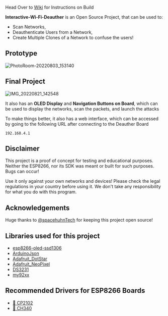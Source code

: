 Head Over to [Wiki](https://github.com/c1ph3r-fsocitey/Interactive-Wi-Fi-Deauther/wiki) for Instructions on Build

**Interactive-Wi-Fi-Deauther** is an Open Source Project, that can be used to:
* Scan Networks, 
* Deauthenticate Users from a Network, 
* Create Multiple Clones of a Network to confuse the users!

## Prototype
![PhotoRoom-20220803_153140](https://user-images.githubusercontent.com/109020327/185783315-f148e935-a878-45a2-ae69-937348c775c0.png)

## Final Project
![IMG_20220821_142548](https://user-images.githubusercontent.com/109020327/185783605-c195a615-c6ca-43fb-9f89-b7674f87dc0e.png)


It also has an **OLED Display** and **Navigation Buttons on Board**, which can be used to display the networks, scan the packets, and launch the attacks

To make things better, it also has a web interface, which can be accessed by going to the following URL after connecting to the Deauther Board
```
192.168.4.1
```
## Disclaimer

This project is a proof of concept for testing and educational purposes.
Neither the ESP8266, nor its SDK was meant or built for such purposes. Bugs can occur!

Use it only against your own networks and devices!
Please check the legal regulations in your country before using it.
We don't take any responsibility for what you do with this program.

## Acknowledgements

Huge thanks to [@spacehuhnTech](https://github.com/SpacehuhnTech) for keeping this project open source!

## Libraries used for this project
* [esp8266-oled-ssd1306](https://github.com/ThingPulse/esp8266-oled-ssd1306)
* [ArduinoJson](https://github.com/bblanchon/ArduinoJson)
* [Adafruit_DotStar](https://github.com/adafruit/Adafruit_DotStar)
* [Adafruit_NeoPixel](https://github.com/adafruit/Adafruit_NeoPixel)
* [DS3231](https://github.com/NorthernWidget/DS3231)
* [my92xx](https://github.com/xoseperez/my92xx)

## Recommended Drivers for ESP8266 Boards
* [💾 CP2102](https://www.silabs.com/developers/usb-to-uart-bridge-vcp-drivers?tab=downloads)
* [💾 CH340](https://sparks.gogo.co.nz/ch340.html)

